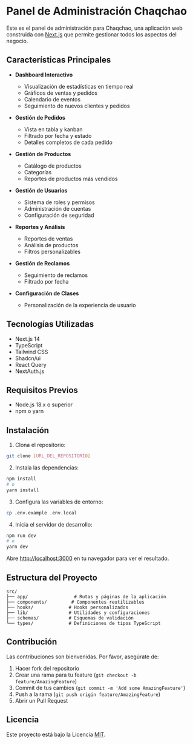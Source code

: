 # Panel de Administración Chaqchao

Este es el panel de administración para Chaqchao, una aplicación web construida con [Next.js](https://nextjs.org/) que permite gestionar todos los aspectos del negocio.

## Características Principales

- **Dashboard Interactivo**

  - Visualización de estadísticas en tiempo real
  - Gráficos de ventas y pedidos
  - Calendario de eventos
  - Seguimiento de nuevos clientes y pedidos

- **Gestión de Pedidos**

  - Vista en tabla y kanban
  - Filtrado por fecha y estado
  - Detalles completos de cada pedido

- **Gestión de Productos**

  - Catálogo de productos
  - Categorías
  - Reportes de productos más vendidos

- **Gestión de Usuarios**

  - Sistema de roles y permisos
  - Administración de cuentas
  - Configuración de seguridad

- **Reportes y Análisis**

  - Reportes de ventas
  - Análisis de productos
  - Filtros personalizables

- **Gestión de Reclamos**

  - Seguimiento de reclamos
  - Filtrado por fecha

- **Configuración de Clases**
  - Personalización de la experiencia de usuario

## Tecnologías Utilizadas

- Next.js 14
- TypeScript
- Tailwind CSS
- Shadcn/ui
- React Query
- NextAuth.js

## Requisitos Previos

- Node.js 18.x o superior
- npm o yarn

## Instalación

1. Clona el repositorio:

```bash
git clone [URL_DEL_REPOSITORIO]
```

2. Instala las dependencias:

```bash
npm install
# o
yarn install
```

3. Configura las variables de entorno:

```bash
cp .env.example .env.local
```

4. Inicia el servidor de desarrollo:

```bash
npm run dev
# o
yarn dev
```

Abre [http://localhost:3000](http://localhost:3000) en tu navegador para ver el resultado.

## Estructura del Proyecto

```
src/
├── app/                 # Rutas y páginas de la aplicación
├── components/         # Componentes reutilizables
├── hooks/             # Hooks personalizados
├── lib/               # Utilidades y configuraciones
├── schemas/           # Esquemas de validación
└── types/             # Definiciones de tipos TypeScript
```

## Contribución

Las contribuciones son bienvenidas. Por favor, asegúrate de:

1. Hacer fork del repositorio
2. Crear una rama para tu feature (`git checkout -b feature/AmazingFeature`)
3. Commit de tus cambios (`git commit -m 'Add some AmazingFeature'`)
4. Push a la rama (`git push origin feature/AmazingFeature`)
5. Abrir un Pull Request

## Licencia

Este proyecto está bajo la Licencia [MIT](LICENSE).
